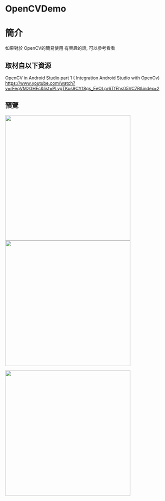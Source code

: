 # OpenCVDemo

簡介
==================================
如果對於 OpenCV的簡易使用 有興趣的話, 可以參考看看                                   

取材自以下資源
--------
OpenCV in Android Studio part 1 ( Integration Android Studio with OpenCv)                                  
https://www.youtube.com/watch?v=rFeqVMzGHEc&list=PLvgTKus9CY18gs_EeOLpr6TfEhs05VC7B&index=2
                          
預覽
--------
<p align="left">
  <img src="https://i.imgur.com/sOHHRhR.jpg" width="400"/>
  <img src="https://i.imgur.com/lYQIYcM.jpg" width="400"/>
</p> 
<p align="left">
  <img src="https://i.imgur.com/sOHHRhR.jpg" width="400"/>
</p> 

